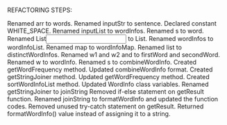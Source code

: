 REFACTORING STEPS:

Renamed arr to words.
Renamed inputStr to sentence.
Declared constant WHITE_SPACE.
Renamed inputList to wordInfos.
Renamed s to word.
Renamed List<Input> to List<WordInfo>.
Renamed wordInfos to wordInfoList.
Renamed map to wordInfoMap.
Renamed list to distinctWordInfos.
Renamed w1 and w2 and to firstWord and secondWord.
Renamed w to wordInfo.
Renamed s to combineWordInfo.
Created getWordFrequency method.
Updated combineWordInfo format.
Created getStringJoiner method.
Updated getWordFrequency method.
Created sortWordInfoList method.
Updated WordInfo class variables.
Renamed getStringJoiner to joinString
Removed if-else statement on getResult function.
Renamed joinString to formatWordInfo and updated the function codes.
Removed unused try-catch statement on getResult.
Returned formatWordInfo() value instead of assigning it to a string.
